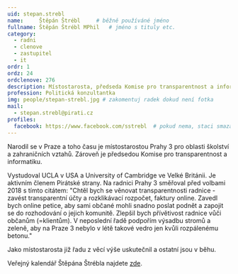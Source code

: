 ```yaml
---
uid: stepan.strebl
name:     Štěpán Štrébl  	# běžně používáné jméno
fullname: Štěpán Štrébl MPhil  	# jméno s tituly etc.
category:
  - radni
  - clenove
  - zastupitel
  - it
ordr: 1
ordz: 24
ordclenove: 276
description: Místostarosta, předseda Komise pro transparentnost a informatiku, člen místního sdružení # zobrazuje se v lide
profession: Politická konzultantka
img: people/stepan-strebl.jpg # zakomentuj radek dokud není fotka
mail:
  - stepan.strebl@pirati.cz
profiles:
  facebook: https://www.facebook.com/sstrebl  # pokud nema, staci smazat tuto radku
---
```

Narodil se v Praze a toho času je místostarostou Prahy 3 pro oblasti školství a zahraničních vztahů. Zároveň je předsedou Komise pro transparentnost a informatiku.

Vystudoval UCLA v USA a University of Cambridge ve Velké Británii. Je aktivním členem Pirátské strany. Na radnici Prahy 3 směřoval před volbami 2018 s tímto citátem: "Chtěl bych se věnovat transparentnosti radnice - zavést transparentní účty a rozklikávací rozpočet, faktury online. Zavedl bych online petice, aby sami občané mohli snadno poslat podnět a zapojit se do rozhodování o jejich komunitě. Zlepšil bych přívětivost radnice vůči občanům (=klientům). V neposlední řadě podpořím výsadbu stromů a zeleně, aby na Praze 3 nebylo v létě takové vedro jen kvůli rozpálenému betonu."

Jako místostarosta již řadu z věcí výše uskutečnil a ostatní jsou v běhu.

Veřejný kalendář Štěpána Štrébla najdete [zde](https://outlook.office365.com/calendar/published/bec62f4cc7d141c886c66b0c9a2419b4@praha3.cz/e363806fd1584cfabeb1a9ea6ad0da5511062382533015773774/calendar.html).
